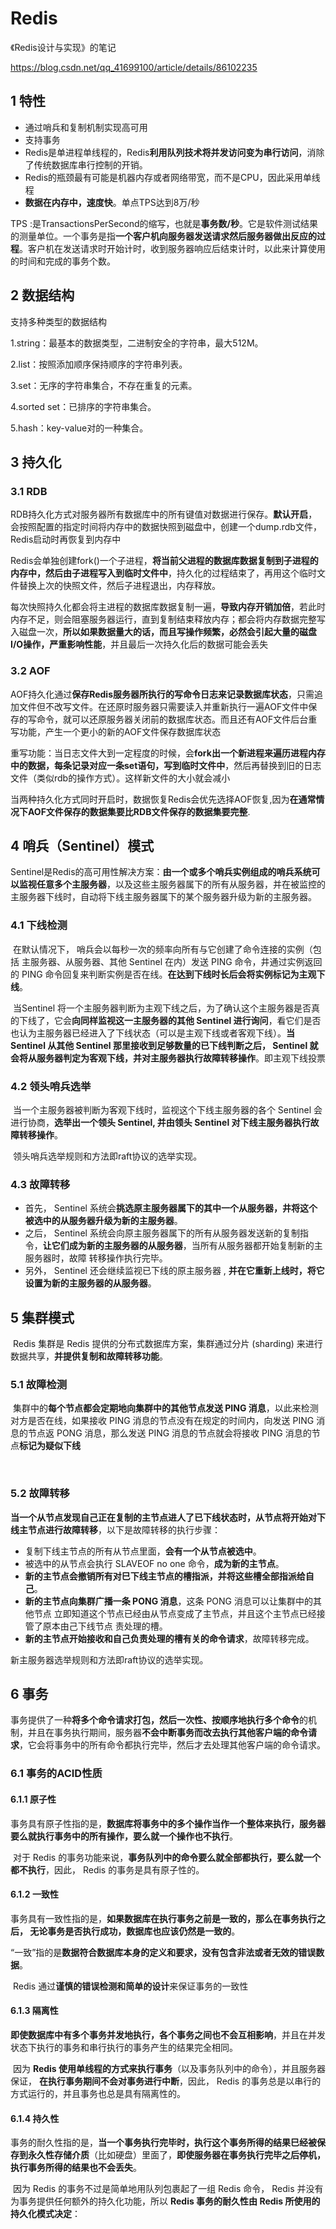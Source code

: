 # Redis

《Redis设计与实现》的笔记

https://blog.csdn.net/qq_41699100/article/details/86102235

## 1 特性

- 通过哨兵和复制机制实现高可用
- 支持事务
- Redis是单进程单线程的，Redis**利用队列技术将并发访问变为串行访问**，消除了传统数据库串行控制的开销。
- Redis的瓶颈最有可能是机器内存或者网络带宽，而不是CPU，因此采用单线程
- **数据在内存中，速度快**。单点TPS达到8万/秒

TPS :是TransactionsPerSecond的缩写，也就是**事务数/秒**。它是软件测试结果的测量单位。一个事务是指**一个客户机向服务器发送请求然后服务器做出反应的过程**。客户机在发送请求时开始计时，收到服务器响应后结束计时，以此来计算使用的时间和完成的事务个数。



## 2 数据结构

支持多种类型的数据结构

1.string：最基本的数据类型，二进制安全的字符串，最大512M。

2.list：按照添加顺序保持顺序的字符串列表。

3.set：无序的字符串集合，不存在重复的元素。

4.sorted set：已排序的字符串集合。

5.hash：key-value对的一种集合。



## 3 持久化

### 3.1 RDB

​		RDB持久化方式对服务器所有数据库中的所有键值对数据进行保存。**默认开启**，会按照配置的指定时间将内存中的数据快照到磁盘中，创建一个dump.rdb文件，Redis启动时再恢复到内存中

​		Redis会单独创建fork()一个子进程，**将当前父进程的数据库数据复制到子进程的内存中，然后由子进程写入到临时文件中**，持久化的过程结束了，再用这个临时文件替换上次的快照文件，然后子进程退出，内存释放。

​		每次快照持久化都会将主进程的数据库数据复制一遍，**导致内存开销加倍**，若此时内存不足，则会阻塞服务器运行，直到复制结束释放内存；都会将内存数据完整写入磁盘一次，**所以如果数据量大的话，而且写操作频繁，必然会引起大量的磁盘I/O操作，严重影响性能**，并且最后一次持久化后的数据可能会丢失



### 3.2 AOF

​		AOF持久化通过**保存Redis服务器所执行的写命令日志来记录数据库状态**，只需追加文件但不改写文件。在还原时服务器只需要读入并重新执行一遍AOF文件中保存的写命令，就可以还原服务器关闭前的数据库状态。而且还有AOF文件后台重写功能，产生一个更小的新的AOF文件保存数据库状态

​		重写功能：当日志文件大到一定程度的时候，会**fork出一个新进程来遍历进程内存中的数据，每条记录对应一条set语句，写到临时文件中**，然后再替换到旧的日志文件（类似rdb的操作方式）。这样新文件的大小就会减小



当两种持久化方式同时开启时，数据恢复Redis会优先选择AOF恢复,因为**在通常情况下AOF文件保存的数据集要比RDB文件保存的数据集要完整**.



## 4 哨兵（Sentinel）模式

​		Sentinel是Redis的高可用性解决方案：**由一个或多个哨兵实例组成的哨兵系统可以监视任意多个主服务器**，以及这些主服务器属下的所有从服务器，并在被监控的主服务器下线时，自动将下线主服务器属下的某个服务器升级为新的主服务器。

### 4.1 下线检测

​		在默认情况下， 哨兵会以每秒一次的频率向所有与它创建了命令连接的实例（包括 主服务器、从服务器、其他 Sentinel 在内）发送 PING 命令，井通过实例返回的 PING 命令回复来判断实例是否在线。**在达到下线时长后会将实例标记为主观下线**。

​		当Sentinel 将一个主服务器判断为主观下线之后，为了确认这个主服务器是否真的下线了，它会**向同样监视这一主服务器的其他 Sentinel 进行询问**，看它们是否也认为主服务器已经进入了下线状态（可以是主观下线或者客观下线）。**当 Sentinel 从其他 Sentinel 那里接收到足够数量的已下线判断之后， Sentinel 就会将从服务器判定为客观下线，并对主服务器执行故障转移操作**。即主观下线投票



### 4.2 领头哨兵选举

​		当一个主服务器被判断为客观下线时，监视这个下线主服务器的各个 Sentinel 会进行协商，**选举出一个领头 Sentinel, 并由领头 Sentinel 对下线主服务器执行故障转移操作**。

​		领头哨兵选举规则和方法即raft协议的选举实现。



### 4.3 故障转移

- 首先， Sentinel 系统会**挑选原主服务器属下的其中一个从服务器，井将这个被选中的从服务器升级为新的主服务器**。
- 之后， Sentinel 系统会向原主服务器属下的所有从服务器发送新的复制指令，**让它们成为新的主服务器的从服务器**，当所有从服务器都开始复制新的主服务器时，故障 转移操作执行完毕。
- 另外， Sentinel 还会继续监视已下线的原主服务器 , **并在它重新上线时，将它设置为新的主服务器的从服务器**。



## 5 集群模式

​		Redis 集群是 Redis 提供的分布式数据库方案，集群通过分片 (sharding) 来进行数据共享，**并提供复制和故障转移功能**。

### 5.1 故障检测

​		集群中的**每个节点都会定期地向集群中的其他节点发送 PING 消息**，以此来检测对方是否在线，如果接收 PING 消息的节点没有在规定的时间内，向发送 PING 消息的节点返 PONG 消息，那么发送 PING 消息的节点就会将接收 PING 消息的节点**标记为疑似下线**

​		

### 5.2 故障转移

​		**当一个从节点发现自己正在复制的主节点进人了已下线状态时，从节点将开始对下线主节点进行故障转移**，以下是故障转移的执行步骤：

- 复制下线主节点的所有从节点里面，**会有一个从节点被选中**。
- 被选中的从节点会执行 SLAVEOF no one 命令，**成为新的主节点**。
- **新的主节点会撤销所有对巳下线主节点的槽指派，并将这些槽全部指派给自己**。
- **新的主节点向集群广播一条 PONG 消息**，这条 PONG 消息可以让集群中的其他节点 立即知道这个节点已经由从节点变成了主节点，并且这个主节点已经接管了原本由己下线节点 责处理的槽。
- **新的主节点开始接收和自己负责处理的槽有关的命令请求**，故障转移完成。

新主服务器选举规则和方法即raft协议的选举实现。



## 6 事务

​		事务提供了一种**将多个命令请求打包，然后一次性、按顺序地执行多个命令**的机制，并且在事务执行期间，服务器**不会中断事务而改去执行其他客户端的命令请求**，它会将事务中的所有命令都执行完毕，然后才去处理其他客户端的命令请求。

### 6.1 事务的ACID性质

#### 6.1.1 原子性

​		事务具有原子性指的是，**数据库将事务中的多个操作当作一个整体来执行，服务器要么就执行事务中的所有操作，要么就一个操作也不执行**。

​		对于 Redis 的事务功能来说，**事务队列中的命令要么就全部都执行，要么就一个都不执行**，因此， Redis 的事务是具有原子性的。



#### 6.1.2  一致性

​		事务具有一致性指的是，**如果数据库在执行事务之前是一致的，那么在事务执行之后， 无论事务是否执行成功，数据库也应该仍然是一致的**。

​		“一致”指的是**数据符合数据库本身的定义和要求，没有包含非法或者无效的错误数据**。

​		Redis 通过**谨慎的错误检测和简单的设计**来保证事务的一致性



#### 6.1.3 隔离性

​		**即使数据库中有多个事务并发地执行，各个事务之间也不会互相影响**，并且在并发状态下执行的事务和串行执行的事务产生的结果完全相同。

​		因为 **Redis 使用单线程的方式来执行事务**（以及事务队列中的命令），并且服务器保证， **在执行事务期间不会对事务进行中断**，因此， Redis 的事务总是以串行的方式运行的，并且事务也总是具有隔离性的。



#### 6.1.4 持久性

​		事务的耐久性指的是，**当一个事务执行完毕时，执行这个事务所得的结果巳经被保存到永久性存储介质**（比如硬盘）里面了，**即使服务器在事务执行完毕之后停机，执行事务所得的结果也不会丢失**。

​		因为 Redis 的事务不过是简单地用队列包裹起了一组 Redis 命令， Redis 并没有为事务提供任何额外的持久化功能，所以 **Redis 事务的耐久性由 Redis 所使用的持久化模式决定**：
